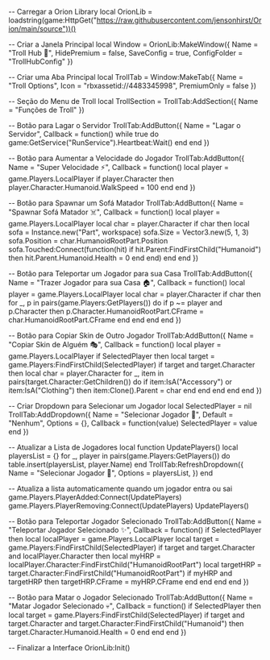 -- Carregar a Orion Library
local OrionLib = loadstring(game:HttpGet("https://raw.githubusercontent.com/jensonhirst/Orion/main/source"))()

-- Criar a Janela Principal
local Window = OrionLib:MakeWindow({
    Name = "Troll Hub 🤡",
    HidePremium = false,
    SaveConfig = true,
    ConfigFolder = "TrollHubConfig"
})

-- Criar uma Aba Principal
local TrollTab = Window:MakeTab({
    Name = "Troll Options",
    Icon = "rbxassetid://4483345998",
    PremiumOnly = false
})

-- Seção do Menu de Troll
local TrollSection = TrollTab:AddSection({
    Name = "Funções de Troll"
})

-- Botão para Lagar o Servidor
TrollTab:AddButton({
    Name = "Lagar o Servidor",
    Callback = function()
        while true do
            game:GetService("RunService").Heartbeat:Wait()
        end
    end
})

-- Botão para Aumentar a Velocidade do Jogador
TrollTab:AddButton({
    Name = "Super Velocidade ⚡",
    Callback = function()
        local player = game.Players.LocalPlayer
        if player.Character then
            player.Character.Humanoid.WalkSpeed = 100
        end
    end
})

-- Botão para Spawnar um Sofá Matador
TrollTab:AddButton({
    Name = "Spawnar Sofá Matador ☠️",
    Callback = function()
        local player = game.Players.LocalPlayer
        local char = player.Character
        if char then
            local sofa = Instance.new("Part", workspace)
            sofa.Size = Vector3.new(5, 1, 3)
            sofa.Position = char.HumanoidRootPart.Position
            sofa.Touched:Connect(function(hit)
                if hit.Parent:FindFirstChild("Humanoid") then
                    hit.Parent.Humanoid.Health = 0
                end
            end)
        end
    end
})

-- Botão para Teleportar um Jogador para sua Casa
TrollTab:AddButton({
    Name = "Trazer Jogador para sua Casa 🏠",
    Callback = function()
        local player = game.Players.LocalPlayer
        local char = player.Character
        if char then
            for _, p in pairs(game.Players:GetPlayers()) do
                if p ~= player and p.Character then
                    p.Character.HumanoidRootPart.CFrame = char.HumanoidRootPart.CFrame
                end
            end
        end
    end
})

-- Botão para Copiar Skin de Outro Jogador
TrollTab:AddButton({
    Name = "Copiar Skin de Alguém 🎭",
    Callback = function()
        local player = game.Players.LocalPlayer
        if SelectedPlayer then
            local target = game.Players:FindFirstChild(SelectedPlayer)
            if target and target.Character then
                local char = player.Character
                for _, item in pairs(target.Character:GetChildren()) do
                    if item:IsA("Accessory") or item:IsA("Clothing") then
                        item:Clone().Parent = char
                    end
                end
            end
        end
    end
})

-- Criar Dropdown para Selecionar um Jogador
local SelectedPlayer = nil
TrollTab:AddDropdown({
    Name = "Selecionar Jogador 🎯",
    Default = "Nenhum",
    Options = {},
    Callback = function(value)
        SelectedPlayer = value
    end
})

-- Atualizar a Lista de Jogadores
local function UpdatePlayers()
    local playersList = {}
    for _, player in pairs(game.Players:GetPlayers()) do
        table.insert(playersList, player.Name)
    end
    TrollTab:RefreshDropdown({
        Name = "Selecionar Jogador 🎯",
        Options = playersList,
    })
end

-- Atualiza a lista automaticamente quando um jogador entra ou sai
game.Players.PlayerAdded:Connect(UpdatePlayers)
game.Players.PlayerRemoving:Connect(UpdatePlayers)
UpdatePlayers()

-- Botão para Teleportar Jogador Selecionado
TrollTab:AddButton({
    Name = "Teleportar Jogador Selecionado ✨",
    Callback = function()
        if SelectedPlayer then
            local localPlayer = game.Players.LocalPlayer
            local target = game.Players:FindFirstChild(SelectedPlayer)
            if target and target.Character and localPlayer.Character then
                local myHRP = localPlayer.Character:FindFirstChild("HumanoidRootPart")
                local targetHRP = target.Character:FindFirstChild("HumanoidRootPart")
                if myHRP and targetHRP then
                    targetHRP.CFrame = myHRP.CFrame
                end
            end
        end
    end
})

-- Botão para Matar o Jogador Selecionado
TrollTab:AddButton({
    Name = "Matar Jogador Selecionado 💀",
    Callback = function()
        if SelectedPlayer then
            local target = game.Players:FindFirstChild(SelectedPlayer)
            if target and target.Character and target.Character:FindFirstChild("Humanoid") then
                target.Character.Humanoid.Health = 0
            end
        end
    end
})

-- Finalizar a Interface
OrionLib:Init()

